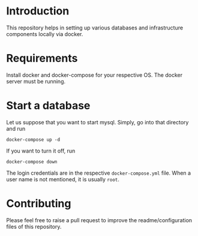 # Introduction

This repository helps in setting up various databases and infrastructure components locally via docker.

# Requirements

Install docker and docker-compose for your respective OS. The docker server must be running.

# Start a database

Let us suppose that you want to start mysql. Simply, go into that directory and run

```
docker-compose up -d
```

If you want to turn it off, run

```
docker-compose down
```

The login credentials are in the respective `docker-compose.yml` file. When a user name is not mentioned, it is usually `root`.

# Contributing

Please feel free to raise a pull request to improve the readme/configuration files of this repository.
